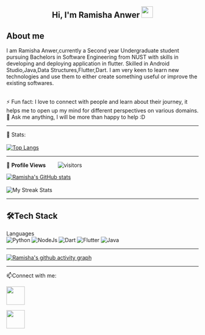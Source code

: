 <h2 align="center">Hi, I'm Ramisha Anwer <img src="https://user-images.githubusercontent.com/39955420/147578264-bae0526c-028a-49d2-8af8-d08bb4edbd2a.gif" height="30" width="30"></h2>
 


<h2>About me</h2>

I am Ramisha Anwer,currently a Second year Undergraduate student pursuing Bachelors in Software Engineering from NUST with skills in developing and deploying application in flutter.
Skilled in Android Studio,Java,Data Structures,Flutter,Dart. I am very keen to learn new technologies and use them to either create something useful or improve the existing softwares. <br><br>


⚡ Fun fact: I love to connect with people and learn about their journey, it helps me to open up my mind for different perspectives on various domains.   
💬 Ask me anything, I will be more than happy to help :D

---

 📶 Stats:<br><br>
 [![Top Langs](https://github-readme-stats.vercel.app/api/top-langs/?username=ramisha-anwer&theme=dark&layout=compact&align=right&width=40%)](https://github.com/anuraghazra/github-readme-stats)
 
 ---
 🌱 **Profile Views**&nbsp;&nbsp;&nbsp;&nbsp;&nbsp;&nbsp;&nbsp;
![visitors](https://profile-counter.glitch.me/ramisha-anwer/count.svg?align=center)

[![Ramisha's GitHub stats](https://github-readme-stats.vercel.app/api?username=ramisha-anwer)](https://github.com/anuraghazra/github-readme-stats) <br><br>
![My Streak Stats](https://github-readme-streak-stats.herokuapp.com/?user=ramisha-anwer&theme=tokyonight)

---
<h2>🛠Tech Stack</h2>

Languages <br> 
![Python](https://img.shields.io/badge/Python-3776AB?style=for-the-badge&logo=python&logoColor=white)
![NodeJs](https://img.shields.io/badge/Node.js-43853D?style=for-the-badge&logo=node.js&logoColor=white)
![Dart](https://img.shields.io/badge/Dart-0175C2?style=for-the-badge&logo=dart&logoColor=white)
![Flutter](https://img.shields.io/badge/Flutter-02569B?style=for-the-badge&logo=flutter&logoColor=white)
![Java](https://img.shields.io/badge/java-%23ED8B00.svg?style=for-the-badge&logo=java&logoColor=white)



---

[![Ramisha's github activity graph](https://activity-graph.herokuapp.com/graph?username=ramisha-anwer&theme=react-dark)](https://github.com/pnkr01/github-readme-activity-graph)

---

📫Connect with me:


[<img src="https://user-images.githubusercontent.com/39955420/147572655-e5feabb1-2a36-467c-9906-1fc66d606b41.png" height="48" width="48">](https://www.linkedin.com/in/ramisha-anwer/) 

[<img src="https://user-images.githubusercontent.com/39955420/147611479-36ad6cd0-3b53-4d46-8035-0bd940e01a57.png" height="48" width="48">](mailto:ramishaaa27@gmail.com)


